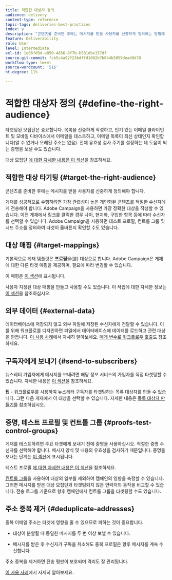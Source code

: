 ```yaml
---
title: 적합한 대상자 정의
audience: delivery
content-type: reference
topic-tags: deliveries-best-practices
index: y
description: "콘텐츠를 준비한 후에는 메시지를 받을 사용자를 신중하게 정의하는 방법에 대해 알아보십시오."
feature: Deliverability
role: User
level: Intermediate
exl-id: 1e06fd9d-e850-4856-8f7b-b581dbe157df
source-git-commit: fcb5c4a92f23bdffd1082b7b044b5859dead9d70
workflow-type: tm+mt
source-wordcount: '516'
ht-degree: 11%

---
```


# 적합한 대상자 정의 {#define-the-right-audience}

타겟팅된 모집단은 중요합니다. 목록을 신중하게 작성하고, 인기 있는 이메일 클라이언트 및 모바일 디바이스에서 이메일을 테스트하고, 이메일 목록이 최신 상태인지 확인합니다(알 수 없거나 오래된 주소는 없음). 전체 유효성 검사 주기를 설정하는 데 도움이 되는 증명을 보낼 수도 있습니다.

대상 모집단 [에 대한 자세한 내용은 이 섹션](../../audiences/using/selecting-an-audience-in-a-message.md)을 참조하세요.

## 적합한 대상 타기팅 {#target-the-right-audience}

콘텐츠를 준비한 후에는 메시지를 받을 사용자를 신중하게 정의해야 합니다.

게재를 성공적으로 수행하려면 가장 관련성이 높은 개인화된 콘텐츠를 적절한 수신자에게 전송해야 합니다. Adobe Campaign을 사용하면 가장 정확한 대상을 작성할 수 있습니다. 이전 게재에서 링크를 클릭한 경우 나이, 현지화, 구입한 항목 등에 따라 수신자를 선택할 수 있습니다. Adobe Campaign을 사용하면 테스트 프로필, 컨트롤 그룹 및 시드 주소를 정의하여 타겟이 올바른지 확인할 수도 있습니다.

## 대상 매핑 {#target-mappings}

기본적으로 게재 템플릿은 **프로필**&#x200B;을(를) 대상으로 합니다. Adobe Campaign은 게재에 대한 다른 타겟 매핑을 제공하며, 필요에 따라 변경할 수 있습니다.

이 매핑은 [이 섹션](../../automating/using/query.md#targeting-dimensions-and-resources)에 표시됩니다.

사용자 지정된 대상 매핑을 만들고 사용할 수도 있습니다. 이 작업에 대한 자세한 정보는 [이 섹션](../../administration/using/target-mappings-in-campaign.md)을 참조하십시오.

## 외부 데이터 {#external-data}

데이터베이스에 저장되지 않고 외부 파일에 저장된 수신자에게 전달할 수 있습니다. 이를 위해 워크플로를 디자인하면 파일에서 데이터베이스에 데이터를 로드하고 관련 대상을 만듭니다.  [이 사용 사례](../../automating/using/use-case-calling-workflow.md)에서 자세히 알아보세요. [매개 변수로 워크플로우 호출](../../automating/using/calling-a-workflow-with-external-parameters.md)도 참조하세요.

## 구독자에게 보내기 {#send-to-subscribers}

뉴스레터 가입자에게 메시지를 보내려면 해당 정보 서비스의 가입자를 직접 타겟팅할 수 있습니다. 자세한 내용은 [이 섹션](../../audiences/using/about-subscriptions.md)을 참조하세요.

**팁** - 워크플로우를 사용하여 뉴스레터 구독자를 타겟팅하는 목록 대상자를 만들 수 있습니다. 그런 다음 게재에서 이 대상을 선택할 수 있습니다. 자세한 내용은 [목록 대상자 만들기](../../audiences/using/creating-audiences.md#creating-list-audiences)를 참조하십시오.

## 증명, 테스트 프로필 및 컨트롤 그룹 {#proofs-test-control-groups}

게재를 테스트하려면 주요 타겟에게 보내기 전에 증명을 사용하십시오.
적절한 증명 수신자를 선택해야 합니다. 메시지 양식 및 내용의 유효성을 검사하기 때문입니다. 증명을 보내는 단계는 [이 섹션](../../sending/using/sending-proofs.md)에 표시됩니다.

테스트 프로필 [에 대한 자세한 내용은 이 섹션](../../audiences/using/managing-test-profiles.md)을 참조하세요.

[컨트롤 그룹](../../sending/using/control-group.md)을 사용하여 대상의 일부를 제외하여 캠페인의 영향을 측정할 수 있습니다. 그러면 메시지를 받은 대상 모집단과 타겟팅되지 않은 연락처의 동작을 비교할 수 있습니다. 전송 로그를 기준으로 향후 캠페인에서 컨트롤 그룹을 타겟팅할 수도 있습니다.

## 주소 중복 제거 {#deduplicate-addresses}

중복 이메일 주소는 타겟에 영향을 줄 수 있으므로 피하는 것이 중요합니다.

* 대상이 분할될 때 동일한 메시지를 두 번 이상 보낼 수 있습니다.

* 메시지를 받은 후 수신자가 구독을 취소해도 중복 프로필은 향후 메시지를 계속 수신합니다.

주소 중복을 제거하면 전송 평판이 보호되며 격리도 잘 관리됩니다.

[이 사용 사례](../../automating/using/deduplicating-data-imported-file.md)에서 자세히 알아보세요.

